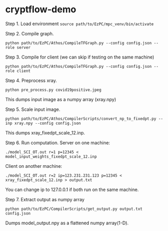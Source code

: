 # cryptflow-demo

Step 1. Load environment
```source path/to/EzPC/mpc_venv/bin/activate```

Step 2. Compile graph.
```
python path/to/EzPC/Athos/CompileTFGraph.py --config config.json --role server
```
Step 3. Compile for client (we can skip if testing on the same machine)
```
python path/to/EzPC/Athos/CompileTFGraph.py --config config.json --role client
```
Step 4. Preprocess xray.
```
python pre_process.py covid19positive.jpeg
```
This dumps input image as a numpy array (xray.npy)

Step 5. Scale input image.
```
python path/to/EzPC/Athos/CompilerScripts/convert_np_to_fixedpt.py --inp xray.npy --config config.json
```
This dumps xray_fixedpt_scale_12.inp.

Step 6. Run computation.
Server on one machine:
```
./model_SCI_OT.out r=1 p=12345 < model_input_weights_fixedpt_scale_12.inp
```
Client on another machine:
```
./model_SCI_OT.out r=2 ip=123.231.231.123 p=12345 < xray_fixedpt_scale_12.inp > output.txt
```
You can change ip to 127.0.0.1 if both run on the same machine.

Step 7. Extract output as numpy array
```
python path/to/EzPC/CompilerScripts/get_output.py output.txt config.json
```
Dumps model_output.npy as a flattened numpy array(1-D).


